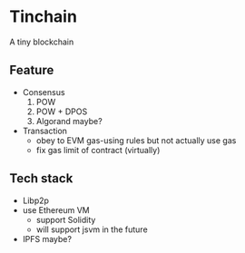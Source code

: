 # Tinchain
A tiny blockchain

## Feature
- Consensus
    1. POW
    2. POW + DPOS
    3. Algorand maybe?
- Transaction
    - obey to EVM gas-using rules but not actually use gas
    - fix gas limit of contract (virtually)

## Tech stack
- Libp2p
- use Ethereum VM
    - support Solidity
    - will support jsvm in the future
- IPFS maybe?